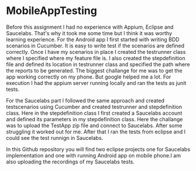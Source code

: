 # MobileAppTesting

Before this assignment I had no experience with Appium, Eclipse and Saucelabs. That's why it took me some time but I think it was worthy learning experience.
For the Android app I first started with writing BDD scenarios in Cucumber. It is easy to write test if the scenarios are defined correctly.
Once I have my scenarios in place I created the testrunner class where I specified where my feature file is. I also created the stepdefinition file and defined its location in testrunner class and specified the path where the reports to be generated. The biggest challange for me was to get the app working correctly on my phone. But google helped me a lot.
For execution I had the appium server running locally and ran the tests as junit tests.

For the Saucelabs part I followed the same approach and created testscenarios using Cucumber and created testrunner and stepdefinition class. Here in the stepdefinition class  I first created a Saucelabs account and defined its parameters in my stepdefinition class. Here the challange was to upload the TestApp zip file and connect to Saucelabs. After some struggling it worked out for me. After that I ran the tests from eclipse and I could see the test runnign in Saucelabs.

In this Github repository you will find two eclipse projects one for Saucelabs implementation and one with running Android app on mobile phone.I am also uploading the recordings of my Saucelabs tests.